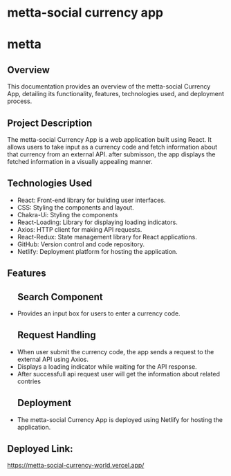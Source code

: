 # metta-social currency app

# metta
## Overview

<p>This documentation provides an overview of the metta-social Currency  App, detailing its functionality, features, technologies used, and deployment process.</p>

## Project Description

<p>The metta-social Currency  App is a web application built using React. It allows users to take input as a currency code and fetch information about that currency from an external API. after submisson, the app displays the fetched information in a visually appealing manner.</p>



## Technologies Used

<ul>
<li>React: Front-end library for building user interfaces.</li>
<li>CSS: Styling the components and layout.</li>
<li>Chakra-Ui: Styling the components
<li>React-Loading: Library for displaying loading indicators.</li>
<li>Axios: HTTP client for making API requests.</li>
<li>React-Redux: State management library for React applications.</li>
<li>GitHub: Version control and code repository.</li>
<li>Netlify: Deployment platform for hosting the application.</li>

</ul>

## Features

<ul>
<h2>Search Component</h2>
<li>Provides an input box for users to enter a currency code.</li>
<h2>Request Handling</h2>
<li>When user submit the currency code, the app sends a request to the external API using Axios.</li>
<li>Displays a loading indicator while waiting for the API response.</li>
<li>After successfull api request user will get the information about related contries
<h2>Deployment</h2>
<li>The metta-social Currency  App is deployed using Netlify for hosting the application.</li>


</ul>



## Deployed Link:

https://metta-social-currency-world.vercel.app/
